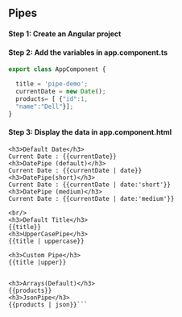 ## Pipes

#### Step 1: Create an Angular project

#### Step 2: Add the variables in app.component.ts
```javascript
export class AppComponent {

  title = 'pipe-demo';
  currentDate = new Date();
  products= [ {"id":1,
  "name":"Dell"}];
}
```
#### Step 3: Display the data in app.component.html
```
<h3>Default Date</h3>
Current Date : {{currentDate}}
<h3>DatePipe (default)</h3>
Current Date : {{currentDate | date}}
<h3>DatePipe(short)</h3>
Current Date : {{currentDate | date:'short'}}
<h3>DatePipe (medium)</h3>
Current Date : {{currentDate | date:'medium'}}

<br/>
<h3>Default Title</h3>
{{title}}
<h3>UpperCasePipe</h3>
{{title | uppercase}}

<h3>Custom Pipe</h3>
{{title |upper}}


<h3>Arrays(Default)</h3>
{{products}}
<h3>JsonPipe</h3>
{{products | json}}```
